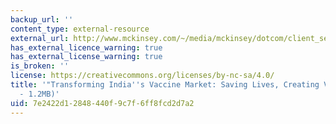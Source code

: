 ```yaml
---
backup_url: ''
content_type: external-resource
external_url: http://www.mckinsey.com/~/media/mckinsey/dotcom/client_service/pharma%20and%20medical%20products/pmp%20new/pdfs/transforming_indias_vaccines_market.ashx
has_external_licence_warning: true
has_external_license_warning: true
is_broken: ''
license: https://creativecommons.org/licenses/by-nc-sa/4.0/
title: '"Transforming India''s Vaccine Market: Saving Lives, Creating Value." (PDF
  - 1.2MB)'
uid: 7e2422d1-2848-440f-9c7f-6ff8fcd2d7a2
---
```

